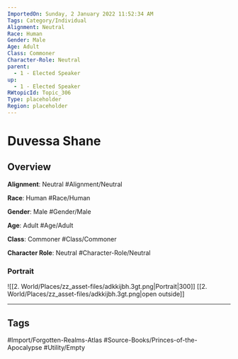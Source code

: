```yaml
---
ImportedOn: Sunday, 2 January 2022 11:52:34 AM
Tags: Category/Individual
Alignment: Neutral
Race: Human
Gender: Male
Age: Adult
Class: Commoner
Character-Role: Neutral
parent:
  - 1 - Elected Speaker
up:
  - 1 - Elected Speaker
RWtopicId: Topic_306
Type: placeholder
Region: placeholder
---
```

# Duvessa Shane
## Overview
**Alignment**: Neutral
#Alignment/Neutral

**Race**: Human
#Race/Human

**Gender**: Male
#Gender/Male

**Age**: Adult
#Age/Adult

**Class**: Commoner
#Class/Commoner

**Character Role**: Neutral
#Character-Role/Neutral

### Portrait
![[2. World/Places/zz_asset-files/adkkijbh.3gt.png|Portrait|300]]
[[2. World/Places/zz_asset-files/adkkijbh.3gt.png|open outside]]


---
## Tags
#Import/Forgotten-Realms-Atlas #Source-Books/Princes-of-the-Apocalypse #Utility/Empty

